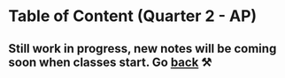 # Table of Content (Quarter 2 - AP)

## Still work in progress, new notes will be coming soon when classes start. Go [back](./index.md) ⚒️